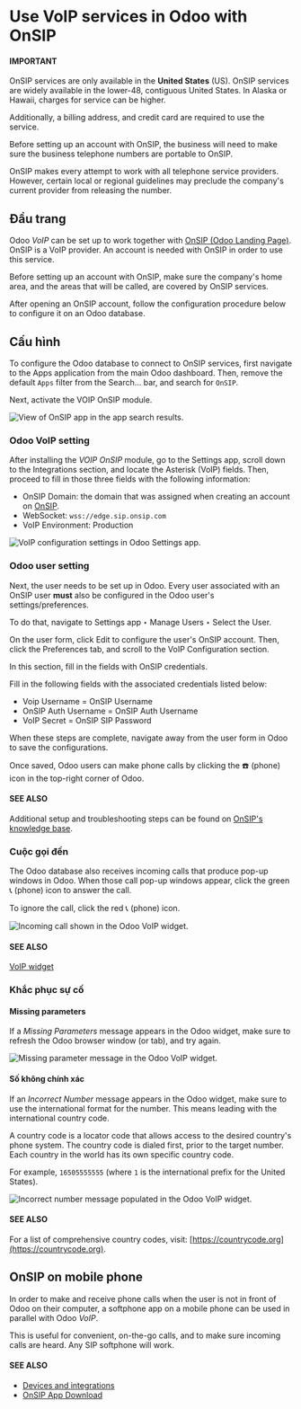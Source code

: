 # Use VoIP services in Odoo with OnSIP

#### IMPORTANT
OnSIP  services are only available in the **United
States** (US). OnSIP  services are widely available in
the lower-48, contiguous United States. In Alaska or Hawaii, charges for service can be higher.

Additionally, a  billing address, and  credit
card are required to use the service.

Before setting up an account with OnSIP, the business will need to make sure the business
telephone numbers are portable to OnSIP.

OnSIP makes every attempt to work with all telephone service providers. However, certain local or
regional guidelines may preclude the company's current provider from releasing the number.

## Đầu trang

Odoo *VoIP* can be set up to work together with [OnSIP (Odoo Landing Page)](https://info.onsip.com/odoo/). OnSIP is a VoIP provider. An account is needed with OnSIP in order
to use this service.

Before setting up an account with OnSIP, make sure the company's home area, and the areas that will
be called, are covered by OnSIP services.

After opening an OnSIP account, follow the configuration procedure below to configure it on an Odoo
database.

## Cấu hình

To configure the Odoo database to connect to OnSIP services, first navigate to the
Apps application from the main Odoo dashboard. Then, remove the default `Apps`
filter from the Search... bar, and search for `OnSIP`.

Next, activate the VOIP OnSIP module.

![View of OnSIP app in the app search results.](applications/productivity/voip/onsip/install-onsip.png)

### Odoo VoIP setting

After installing the *VOIP OnSIP* module, go to the Settings app, scroll down to
the Integrations section, and locate the Asterisk (VoIP) fields. Then,
proceed to fill in those three fields with the following information:

- OnSIP Domain: the domain that was assigned when creating an account on [OnSIP](https://www.onsip.com/).
- WebSocket: `wss://edge.sip.onsip.com`
- VoIP Environment: Production

![VoIP configuration settings in Odoo Settings app.](applications/productivity/voip/onsip/asterisk-setting.png)

### Odoo user setting

Next, the user needs to be set up in Odoo. Every user associated with an OnSIP user **must** also be
configured in the Odoo user's settings/preferences.

To do that, navigate to Settings app ‣ Manage Users ‣ Select the User.

On the user form, click Edit to configure the user's OnSIP account. Then, click the
Preferences tab, and scroll to the VoIP Configuration section.

In this section, fill in the fields with OnSIP credentials.

Fill in the following fields with the associated credentials listed below:

- Voip Username = OnSIP Username
- OnSIP Auth Username = OnSIP Auth Username
- VoIP Secret = OnSIP SIP Password

When these steps are complete, navigate away from the user form in Odoo to save the configurations.

Once saved, Odoo users can make phone calls by clicking the ☎️ (phone) icon in the
top-right corner of Odoo.

#### SEE ALSO
Additional setup and troubleshooting steps can be found on [OnSIP's knowledge base](https://support.onsip.com/hc/en-us).

### Cuộc gọi đến

The Odoo database also receives incoming calls that produce pop-up windows in Odoo. When those call
pop-up windows appear, click the green 📞 (phone) icon to answer the call.

To ignore the call, click the red 📞 (phone) icon.

![Incoming call shown in the Odoo VoIP widget.](applications/productivity/voip/onsip/incoming-call.png)

#### SEE ALSO
[VoIP widget](voip_widget.md)

### Khắc phục sự cố

#### Missing parameters

If a *Missing Parameters* message appears in the Odoo widget, make sure to refresh the Odoo browser
window (or tab), and try again.

![Missing parameter message in the Odoo VoIP widget.](applications/productivity/voip/onsip/onsip04.png)

#### Số không chính xác

If an *Incorrect Number* message appears in the Odoo widget, make sure to use the international
format for the number. This means leading with the international country code.

A country code is a locator code that allows access to the desired country's phone system. The
country code is dialed first, prior to the target number. Each country in the world has its own
specific country code.

For example, `16505555555` (where `1` is the international prefix for the United States).

![Incorrect number message populated in the Odoo VoIP widget.](applications/productivity/voip/onsip/onsip05.png)

#### SEE ALSO
For a list of comprehensive country codes, visit: [https://countrycode.org](https://countrycode.org).

## OnSIP on mobile phone

In order to make and receive phone calls when the user is not in front of Odoo on their computer, a
softphone app on a mobile phone can be used in parallel with Odoo *VoIP*.

This is useful for convenient, on-the-go calls, and to make sure incoming calls are heard. Any SIP
softphone will work.

#### SEE ALSO
- [Devices and integrations](devices_integrations.md)
- [OnSIP App Download](https://www.onsip.com/app/download)
